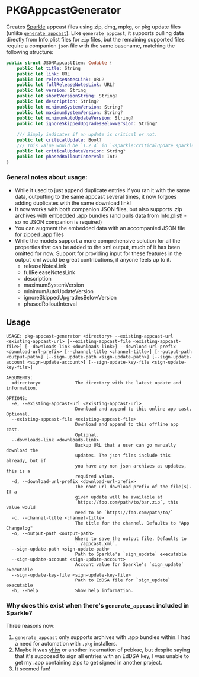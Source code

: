 # PKGAppcastGenerator

Creates [Sparkle](https://sparkle-project.org/documentation/) appcast files using zip, dmg, mpkg, or pkg update files (unlike [`generate_appcast`](#why-does-this-exist-when-theres-generate_appcast-included-in-sparkle)). Like `generate_appcast`, it supports pulling data directly from Info.plist files for `zip` files, but the remaining supported files require a companion `json` file with the same basename, matching the following structure:

```swift
public struct JSONAppcastItem: Codable {
	public let title: String
	public let link: URL
	public let releaseNotesLink: URL?
	public let fullReleaseNotesLink: URL?
	public let version: String
	public let shortVersionString: String?
	public let description: String?
	public let minimumSystemVersion: String?
	public let maximumSystemVersion: String?
	public let minimumAutoUpdateVersion: String?
	public let ignoreSkippedUpgradesBelowVersion: String?
	
	/// Simply indicates if an update is critical or not.
	public let criticalUpdate: Bool?
	/// This value would be `1.2.4` in `<sparkle:criticalUpdate sparkle:version="1.2.4"></sparkle:criticalUpdate>`
	public let criticalUpdateVersion: String?
	public let phasedRolloutInterval: Int?
}
```

### General notes about usage:

* While it used to just append duplicate entries if you ran it with the same data, outputting to the same appcast several times, it now forgoes adding duplicates with the same download link!
* It now works with both companion JSON files, but also supports .zip archives with embedded .app bundles (and pulls data from Info.plist! - so no JSON companion is required)
* You can augment the embedded data with an accompanied JSON file for zipped .app files
* While the models support a more comprehensive solution for all the properties that can be added to the xml output, much of it has been omitted for now. Support for providing input for these features in the output xml would be great contributions, if anyone feels up to it. 
	* releaseNotesLink
	* fullReleaseNotesLink
	* description
	* maximumSystemVersion
	* minimumAutoUpdateVersion
	* ignoreSkippedUpgradesBelowVersion
	* phasedRolloutInterval

## Usage

```
USAGE: pkg-appcast-generator <directory> --existing-appcast-url <existing-appcast-url> [--existing-appcast-file <existing-appcast-file>] [--downloads-link <downloads-link>] --download-url-prefix <download-url-prefix> [--channel-title <channel-title>] [--output-path <output-path>] [--sign-update-path <sign-update-path>] [--sign-update-account <sign-update-account>] [--sign-update-key-file <sign-update-key-file>]

ARGUMENTS:
  <directory>             The directory with the latest update and information.

OPTIONS:
  -e, --existing-appcast-url <existing-appcast-url>
                          Download and append to this online app cast. Optional.
  --existing-appcast-file <existing-appcast-file>
                          Download and append to this offline app cast.
                          Optional.
  --downloads-link <downloads-link>
                          Backup URL that a user can go manually download the
                          updates. The json files include this already, but if
                          you have any non json archives as updates, this is a
                          required value.
  -d, --download-url-prefix <download-url-prefix>
                          The root url download prefix of the file(s). If a
                          given update will be available at
                          `https://foo.com/path/to/bar.zip`, this value would
                          need to be `https://foo.com/path/to/`
  -c, --channel-title <channel-title>
                          The title for the channel. Defaults to "App Changelog"
  -o, --output-path <output-path>
                          Where to save the output file. Defaults to
                          `./appcast.xml`.
  --sign-update-path <sign-update-path>
                          Path to Sparkle's `sign_update` executable
  --sign-update-account <sign-update-account>
                          Account value for Sparkle's `sign_update` executable
  --sign-update-key-file <sign-update-key-file>
                          Path to EdDSA file for `sign_update` executable
  -h, --help              Show help information.
```

### Why does this exist when there's `generate_appcast` included in Sparkle?

Three reasons now: 

1. `generate_appcast` only supports archives with .app bundles within. I had a need for automation with `.pkg` installers.
1. Maybe it was [yhiw](https://www.cnn.com/2010/TECH/mobile/06/25/iphone.problems.response/index.html) or another incarnation of pebkac, but despite saying that it's supposed to sign all entries with an EdDSA key, I was unable to get my .app containing zips to get signed in another project.
1. It seemed fun!
